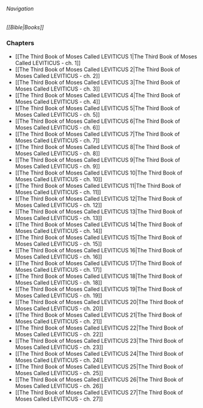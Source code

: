 ###### Navigation
*[[Bible|Books]]*

### Chapters
- [[The Third Book of Moses Called LEVITICUS 1|The Third Book of Moses Called LEVITICUS - ch. 1]]
- [[The Third Book of Moses Called LEVITICUS 2|The Third Book of Moses Called LEVITICUS - ch. 2]]
- [[The Third Book of Moses Called LEVITICUS 3|The Third Book of Moses Called LEVITICUS - ch. 3]]
- [[The Third Book of Moses Called LEVITICUS 4|The Third Book of Moses Called LEVITICUS - ch. 4]]
- [[The Third Book of Moses Called LEVITICUS 5|The Third Book of Moses Called LEVITICUS - ch. 5]]
- [[The Third Book of Moses Called LEVITICUS 6|The Third Book of Moses Called LEVITICUS - ch. 6]]
- [[The Third Book of Moses Called LEVITICUS 7|The Third Book of Moses Called LEVITICUS - ch. 7]]
- [[The Third Book of Moses Called LEVITICUS 8|The Third Book of Moses Called LEVITICUS - ch. 8]]
- [[The Third Book of Moses Called LEVITICUS 9|The Third Book of Moses Called LEVITICUS - ch. 9]]
- [[The Third Book of Moses Called LEVITICUS 10|The Third Book of Moses Called LEVITICUS - ch. 10]]
- [[The Third Book of Moses Called LEVITICUS 11|The Third Book of Moses Called LEVITICUS - ch. 11]]
- [[The Third Book of Moses Called LEVITICUS 12|The Third Book of Moses Called LEVITICUS - ch. 12]]
- [[The Third Book of Moses Called LEVITICUS 13|The Third Book of Moses Called LEVITICUS - ch. 13]]
- [[The Third Book of Moses Called LEVITICUS 14|The Third Book of Moses Called LEVITICUS - ch. 14]]
- [[The Third Book of Moses Called LEVITICUS 15|The Third Book of Moses Called LEVITICUS - ch. 15]]
- [[The Third Book of Moses Called LEVITICUS 16|The Third Book of Moses Called LEVITICUS - ch. 16]]
- [[The Third Book of Moses Called LEVITICUS 17|The Third Book of Moses Called LEVITICUS - ch. 17]]
- [[The Third Book of Moses Called LEVITICUS 18|The Third Book of Moses Called LEVITICUS - ch. 18]]
- [[The Third Book of Moses Called LEVITICUS 19|The Third Book of Moses Called LEVITICUS - ch. 19]]
- [[The Third Book of Moses Called LEVITICUS 20|The Third Book of Moses Called LEVITICUS - ch. 20]]
- [[The Third Book of Moses Called LEVITICUS 21|The Third Book of Moses Called LEVITICUS - ch. 21]]
- [[The Third Book of Moses Called LEVITICUS 22|The Third Book of Moses Called LEVITICUS - ch. 22]]
- [[The Third Book of Moses Called LEVITICUS 23|The Third Book of Moses Called LEVITICUS - ch. 23]]
- [[The Third Book of Moses Called LEVITICUS 24|The Third Book of Moses Called LEVITICUS - ch. 24]]
- [[The Third Book of Moses Called LEVITICUS 25|The Third Book of Moses Called LEVITICUS - ch. 25]]
- [[The Third Book of Moses Called LEVITICUS 26|The Third Book of Moses Called LEVITICUS - ch. 26]]
- [[The Third Book of Moses Called LEVITICUS 27|The Third Book of Moses Called LEVITICUS - ch. 27]]
